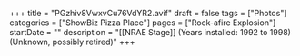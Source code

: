+++
title = "PGzhiv8VwxvCu76VdYR2.avif"
draft = false
tags = ["Photos"]
categories = ["ShowBiz Pizza Place"]
pages = ["Rock-afire Explosion"]
startDate = ""
description = "[[NRAE Stage]] (Years installed: 1992 to 1998) (Unknown, possibly retired)"
+++
